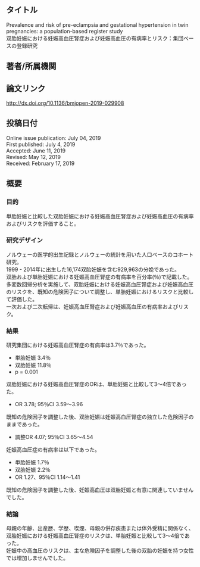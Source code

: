 ## タイトル
Prevalence and risk of pre-eclampsia and gestational hypertension in twin pregnancies: a population-based register study  
双胎妊娠における妊娠高血圧腎症および妊娠高血圧の有病率とリスク：集団ベースの登録研究

## 著者/所属機関

## 論文リンク
http://dx.doi.org/10.1136/bmjopen-2019-029908

## 投稿日付
Online issue publication: July 04, 2019  
First published: July 4, 2019  
Accepted: June 11, 2019  
Revised: May 12, 2019  
Received: February 17, 2019

## 概要
### 目的
単胎妊娠と比較した双胎妊娠における妊娠高血圧腎症および妊娠高血圧の有病率およびリスクを評価すること。

### 研究デザイン
ノルウェーの医学的出生記録とノルウェーの統計を用いた人口ベースのコホート研究。  
1999 - 2014年に出生した16,174双胎妊娠を含む929,963の分娩であった。  
双胎および単胎妊娠における妊娠高血圧腎症の有病率を百分率(％)で記載した。  
多変数回帰分析を実施して、双胎妊娠における妊娠高血圧腎症および妊娠高血圧のリスクを、既知の危険因子について調整し、単胎妊娠におけるリスクと比較して評価した。  
一次および二次転帰は、妊娠高血圧腎症および妊娠高血圧の有病率およびリスク。

### 結果
研究集団における妊娠高血圧腎症の有病率は3.7％であった。
* 単胎妊娠 3.4％
* 双胎妊娠 11.8％
* p = 0.001  

双胎妊娠における妊娠高血圧腎症のORは、単胎妊娠と比較して3〜4倍であった。
* OR 3.78; 95％CI 3.59〜3.96  

既知の危険因子を調整した後、双胎妊娠は妊娠高血圧腎症の独立した危険因子のままであった。
* 調整OR 4.07; 95％CI 3.65〜4.54

妊娠高血圧症の有病率は以下であった。
* 単胎妊娠 1.7％
* 双胎妊娠 2.2％
* OR 1.27、95％CI 1.14〜1.41

既知の危険因子を調整した後、妊娠高血圧は双胎妊娠と有意に関連していませんでした。

### 結論
母親の年齢、出産歴、学歴、喫煙、母親の併存疾患または体外受精に関係なく、双胎妊娠における妊娠高血圧腎症のリスクは、単胎妊娠と比較して3〜4倍であった。  
妊娠中の高血圧のリスクは、主な危険因子を調整した後の双胎の妊娠を持つ女性では増加しませんでした。
